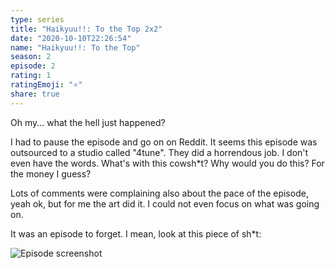```yaml
---
type: series
title: "Haikyuu!!: To the Top 2x2"
date: "2020-10-10T22:26:54"
name: "Haikyuu!!: To the Top"
season: 2
episode: 2
rating: 1
ratingEmoji: "⭐️"
share: true
---
```


Oh my... what the hell just happened?

I had to pause the episode and go on on Reddit. It seems this episode was outsourced to a studio called "4tune". They did a horrendous job. I don't even have the words. What's with this cowsh\*t? Why would you do this? For the money I guess?

Lots of comments were complaining also about the pace of the episode, yeah ok, but for me the art did it. I could not even focus on what was going on.

It was an episode to forget. I mean, look at this piece of sh\*t:

![Episode screenshot](https://cldup.com/rXQOUmdq0t.png)

